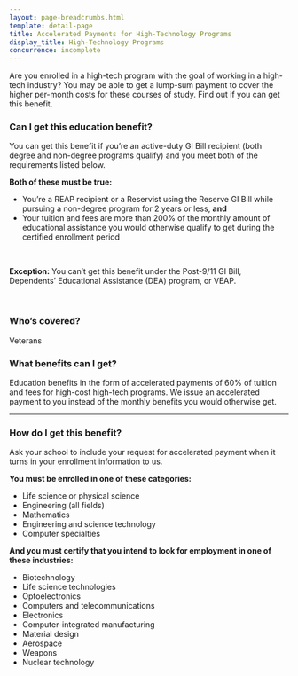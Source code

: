 ```yaml
---
layout: page-breadcrumbs.html
template: detail-page
title: Accelerated Payments for High-Technology Programs
display_title: High-Technology Programs
concurrence: incomplete
---
```


<div class="va-introtext">

Are you enrolled in a high-tech program with the goal of working in a high-tech industry? You may be able to get a lump-sum payment to cover the higher per-month costs for these courses of study. Find out if you can get this benefit.

</div>


<div class="feature" markdown="1">

### Can I get this education benefit?
You can get this benefit if you’re an active-duty GI Bill recipient (both degree and non-degree programs qualify) and you meet both of the requirements listed below.

**Both of these must be true:**

-	You’re a REAP recipient or a Reservist using the Reserve GI Bill while pursuing a non-degree program for 2 years or less, **and**
-	Your tuition and fees are more than 200% of the monthly amount of educational assistance you would otherwise qualify to get during the certified enrollment period
<br />

**Exception:** 
You can’t get this benefit under the Post-9/11 GI Bill, Dependents’ Educational Assistance (DEA) program, or VEAP.

<br/>

### Who’s covered?
Veterans

</div>

### What benefits can I get?

Education benefits in the form of accelerated payments of 60% of tuition and fees for high-cost high-tech programs. We issue an accelerated payment to you instead of the monthly benefits you would otherwise get. 


-----

### How do I get this benefit?

Ask your school to include your request for accelerated payment when it turns in your enrollment information to us. 

**You must be enrolled in one of these categories:**

-	Life science or physical science
-	Engineering (all fields)
-	Mathematics
-	Engineering and science technology
-	Computer specialties

**And you must certify that you intend to look for employment in one of these industries:**

- Biotechnology
- Life science technologies
- Optoelectronics
- Computers and telecommunications
- Electronics
- Computer-integrated manufacturing
- Material design
- Aerospace
- Weapons
- Nuclear technology
